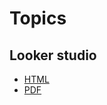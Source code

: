 # Topics

## Looker studio

- [HTML](/src/T01_looker_studio/T01.html)
- [PDF](/src/T01_looker_studio/T01.pdf)
